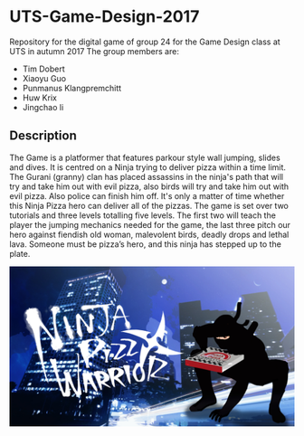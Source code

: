 # UTS-Game-Design-2017
Repository for the digital game of group 24 for the Game Design class at UTS in autumn 2017
The group members are:
* Tim Dobert
* Xiaoyu Guo
* Punmanus Klangpremchitt
* Huw Krix
* Jingchao li

## Description
The Game is a platformer that features parkour style wall jumping, slides and dives. It is centred on a Ninja trying to deliver pizza within a time limit. The Gurani (granny) clan has placed assassins in the ninja's path that will try and take him out with evil pizza, also birds will try and take him out with evil pizza. Also police can finish him off. It's only a matter of time whether this Ninja Pizza hero can deliver all of the pizzas. The game is set over two tutorials and three levels totalling five levels. The first two will teach the player the jumping mechanics needed for the game, the last three pitch our hero against fiendish old woman, malevolent birds, deadly drops and lethal lava. Someone must be pizza’s hero, and this ninja has stepped up to the plate.

![Title Screen](https://raw.githubusercontent.com/Taldops/UTS-Game-Design-2017/master/unity-project/Assets/Misc/Title_Screen.jpg)

